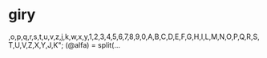 # giry
,o,p,q,r,s,t,u,v,z,j,k,w,x,y,1,2,3,4,5,6,7,8,9,0,A,B,C,D,E,F,G,H,I,L,M,N,O,P,Q,R,S,T,U,V,Z,X,Y,J,K"; (@alfa) = split(…
